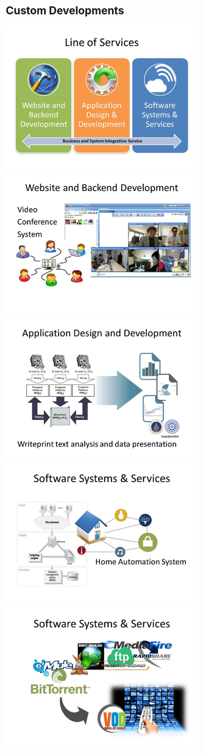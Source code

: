 # Custom Developments
![](static/custom-development/Slide3.JPG)
![](static/custom-development/Slide5.JPG)
![](static/custom-development/Slide6.JPG)
![](static/custom-development/Slide7.JPG)
![](static/custom-development/Slide8.JPG)
